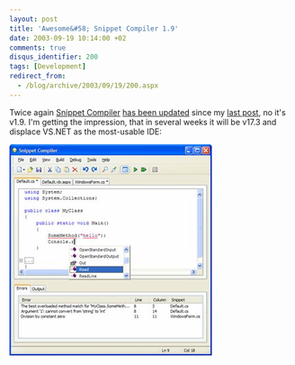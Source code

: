 ```yaml
---
layout: post
title: 'Awesome&#58; Snippet Compiler 1.9'
date: 2003-09-19 10:14:00 +02
comments: true
disqus_identifier: 200
tags: [Development]
redirect_from:
  - /blog/archive/2003/09/19/200.aspx
---
```


Twice again [Snippet Compiler](http://www.sliver.com/dotnet/snippetcompiler/) [has been updated](http://weblogs.asp.net/jkey/posts/28204.aspx) since my [last post](http://thoemmi.dyndns.org/tfr/posts/190.aspx), no it's v1.9. I'm getting the impression, that in several weeks it will be v17.3 and displace VS.NET as the most-usable IDE:

![Snippet Compiler 1.9](/files/archive/snippet-compiler-1-9.jpeg)
